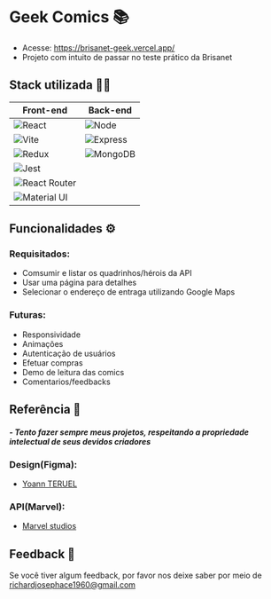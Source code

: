 # Geek Comics 📚

- Acesse: https://brisanet-geek.vercel.app/
- Projeto com intuito de passar no teste prático da Brisanet

## Stack utilizada 🧑‍💻

| Front-end               | Back-end                                                |
| ----------------- | ---------------------------------------------------------------- |
| ![React](https://img.shields.io/badge/React-20232A?style=for-the-badge&logo=react&logoColor=61DAFB) | ![Node](https://img.shields.io/badge/Node.js-339933?style=for-the-badge&logo=nodedotjs&logoColor=white) |
| ![Vite](	https://img.shields.io/badge/Vite-B73BFE?style=for-the-badge&logo=vite&logoColor=FFD62E)  | ![Express](https://img.shields.io/badge/Express.js-000000?style=for-the-badge&logo=express&logoColor=white) |
| ![Redux](https://img.shields.io/badge/Redux-593D88?style=for-the-badge&logo=redux&logoColor=white) | ![MongoDB](https://img.shields.io/badge/MongoDB-4EA94B?style=for-the-badge&logo=mongodb&logoColor=white) |
| ![Jest](https://img.shields.io/badge/Jest-C21325?style=for-the-badge&logo=jest&logoColor=white) |  |
| ![React Router](https://img.shields.io/badge/React_Router-CA4245?style=for-the-badge&logo=react-router&logoColor=white) |  |
| ![Material UI](https://img.shields.io/badge/Material%20UI-007FFF?style=for-the-badge&logo=mui&logoColor=white) |  |



## Funcionalidades ⚙️

### Requisitados:
- Comsumir e listar os quadrinhos/hérois da API
- Usar uma página para detalhes
- Selecionar o endereço de entraga utilizando Google Maps
### Futuras:
- Responsividade
- Animações
- Autenticação de usuários
- Efetuar compras
- Demo de leitura das comics
- Comentarios/feedbacks

## Referência 🔖

#### *- Tento fazer sempre meus projetos, respeitando a propriedade intelectual de seus devidos criadores*

### Design(Figma):  
- [Yoann TERUEL](https://www.figma.com/community/file/1094015754993438424)

### API(Marvel):  
- [Marvel studios](https://developer.marvel.com/)

## Feedback 📖

Se você tiver algum feedback, por favor nos deixe saber por meio de richardjosephace1960@gmail.com

